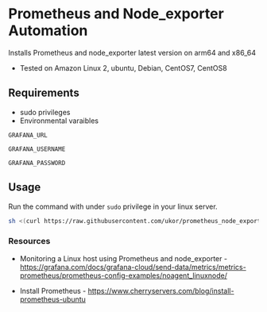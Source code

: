 # Prometheus and Node_exporter Automation

Installs Prometheus and node_exporter latest version on arm64 and x86_64

- Tested on Amazon Linux 2, ubuntu, Debian, CentOS7, CentOS8

## Requirements

- sudo privileges
- Environmental varaibles
```
GRAFANA_URL

GRAFANA_USERNAME

GRAFANA_PASSWORD
```

## Usage

Run the command with under `sudo` privilege in your linux server.

```bash
sh <(curl https://raw.githubusercontent.com/ukor/prometheus_node_exporter/master/installer.sh)
```

### Resources

- Monitoring a Linux host using Prometheus and node_exporter -
  https://grafana.com/docs/grafana-cloud/send-data/metrics/metrics-prometheus/prometheus-config-examples/noagent_linuxnode/

- Install Prometheus -
  https://www.cherryservers.com/blog/install-prometheus-ubuntu
